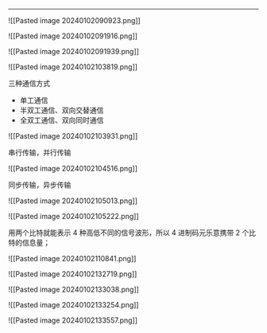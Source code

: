 ***

![[Pasted image 20240102090923.png]]


![[Pasted image 20240102091916.png]]


![[Pasted image 20240102091939.png]]


![[Pasted image 20240102103819.png]]

三种通信方式

- 单工通信
- 半双工通信、双向交替通信
- 全双工通信、双向同时通信


![[Pasted image 20240102103931.png]]

串行传输，并行传输

![[Pasted image 20240102104516.png]]

同步传输，异步传输

![[Pasted image 20240102105013.png]]


![[Pasted image 20240102105222.png]]


用两个比特就能表示 4 种高低不同的信号波形，所以 4 进制码元乐意携带 2 个比特的信息量；

![[Pasted image 20240102110841.png]]


![[Pasted image 20240102132719.png]]

![[Pasted image 20240102133038.png]]

![[Pasted image 20240102133254.png]]

![[Pasted image 20240102133557.png]]